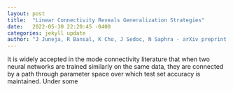 ```yaml
---
layout: post
title:  "Linear Connectivity Reveals Generalization Strategies"
date:   2022-05-30 22:20:45 -0400
categories: jekyll update
author: "J Juneja, R Bansal, K Cho, J Sedoc, N Saphra - arXiv preprint arXiv:2205.12411, 2022"
---
```

It is widely accepted in the mode connectivity literature that when two neural networks are trained similarly on the same data, they are connected by a path through parameter space over which test set accuracy is maintained. Under some